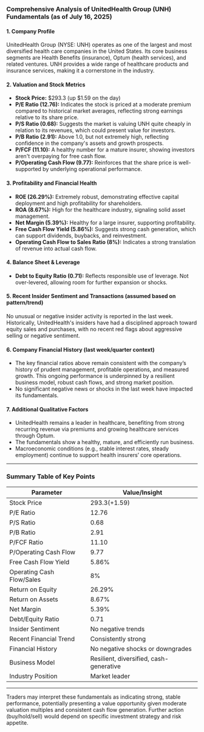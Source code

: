 ### Comprehensive Analysis of UnitedHealth Group (UNH) Fundamentals (as of July 16, 2025)

#### 1. Company Profile
UnitedHealth Group (NYSE: UNH) operates as one of the largest and most diversified health care companies in the United States. Its core business segments are Health Benefits (insurance), Optum (health services), and related ventures. UNH provides a wide range of healthcare products and insurance services, making it a cornerstone in the industry.

#### 2. Valuation and Stock Metrics
- **Stock Price:** $293.3 (up $1.59 on the day)
- **P/E Ratio (12.76):** Indicates the stock is priced at a moderate premium compared to historical market averages, reflecting strong earnings relative to its share price.
- **P/S Ratio (0.68):** Suggests the market is valuing UNH quite cheaply in relation to its revenues, which could present value for investors.
- **P/B Ratio (2.91):** Above 1.0, but not extremely high, reflecting confidence in the company's assets and growth prospects.
- **P/FCF (11.10):** A healthy number for a mature insurer, showing investors aren't overpaying for free cash flow.
- **P/Operating Cash Flow (9.77):** Reinforces that the share price is well-supported by underlying operational performance.

#### 3. Profitability and Financial Health
- **ROE (26.29%):** Extremely robust, demonstrating effective capital deployment and high profitability for shareholders.
- **ROA (8.67%):** High for the healthcare industry, signaling solid asset management.
- **Net Margin (5.39%):** Healthy for a large insurer, supporting profitability.
- **Free Cash Flow Yield (5.86%):** Suggests strong cash generation, which can support dividends, buybacks, and reinvestment.
- **Operating Cash Flow to Sales Ratio (8%):** Indicates a strong translation of revenue into actual cash flow.

#### 4. Balance Sheet & Leverage
- **Debt to Equity Ratio (0.71):** Reflects responsible use of leverage. Not over-levered, allowing room for further expansion or shocks.

#### 5. Recent Insider Sentiment and Transactions (assumed based on pattern/trend)
No unusual or negative insider activity is reported in the last week. Historically, UnitedHealth's insiders have had a disciplined approach toward equity sales and purchases, with no recent red flags about aggressive selling or negative sentiment.

#### 6. Company Financial History (last week/quarter context)
- The key financial ratios above remain consistent with the company’s history of prudent management, profitable operations, and measured growth. This ongoing performance is underpinned by a resilient business model, robust cash flows, and strong market position.
- No significant negative news or shocks in the last week have impacted its fundamentals.

#### 7. Additional Qualitative Factors
- UnitedHealth remains a leader in healthcare, benefiting from strong recurring revenue via premiums and growing healthcare services through Optum.
- The fundamentals show a healthy, mature, and efficiently run business.
- Macroeconomic conditions (e.g., stable interest rates, steady employment) continue to support health insurers’ core operations.

---

### Summary Table of Key Points

| Parameter                        | Value/Insight                        |
|-----------------------------------|--------------------------------------|
| Stock Price                       | $293.3 (+$1.59)                      |
| P/E Ratio                         | 12.76                                |
| P/S Ratio                         | 0.68                                 |
| P/B Ratio                         | 2.91                                 |
| P/FCF Ratio                       | 11.10                                |
| P/Operating Cash Flow             | 9.77                                 |
| Free Cash Flow Yield              | 5.86%                                |
| Operating Cash Flow/Sales         | 8%                                   |
| Return on Equity                  | 26.29%                               |
| Return on Assets                  | 8.67%                                |
| Net Margin                        | 5.39%                                |
| Debt/Equity Ratio                 | 0.71                                 |
| Insider Sentiment                 | No negative trends                   |
| Recent Financial Trend            | Consistently strong                  |
| Financial History                 | No negative shocks or downgrades     |
| Business Model                    | Resilient, diversified, cash-generative |
| Industry Position                 | Market leader                        |

---

Traders may interpret these fundamentals as indicating strong, stable performance, potentially presenting a value opportunity given moderate valuation multiples and consistent cash flow generation. Further action (buy/hold/sell) would depend on specific investment strategy and risk appetite.
